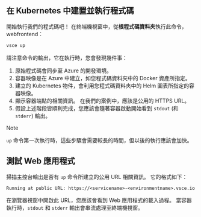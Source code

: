## <a name="build-and-run-code-in-kubernetes"></a>在 Kubernetes 中建置並執行程式碼
開始執行我們的程式碼吧！ 在終端機視窗中，從**根程式碼資料夾**執行此命令，webfrontend：

```cmd
vsce up
```

請注意命令的輸出，它在執行時，您會發現幾件事：
1. 原始程式碼會同步至 Azure 的開發環境。
1. 容器映像是在 Azure 中建立，如您程式碼資料夾中的 Docker 資產所指定。
1. 建立的 Kubernetes 物件，會利用您程式碼資料夾中的 Helm 圖表所指定的容器映像。
1. 顯示容器端點的相關資訊。 在我們的案例中，應該是公用的 HTTPS URL。
1. 假設上述階段皆順利完成，您應該會隨著容器啟動開始看到 `stdout` (和 `stderr`) 輸出。

> [!Note]
> `up` 命令第一次執行時，這些步驟會需要較長的時間，但以後的執行應該會加快。

## <a name="test-the-web-app"></a>測試 Web 應用程式
掃描主控台輸出是否有 `up` 命令所建立的公用 URL 相關資訊。 它的格式如下： 

`Running at public URL: https://<servicename>-<environmentname>.vsce.io` 

在瀏覽器視窗中開啟此 URL，您應該會看到 Web 應用程式的載入過程。 當容器執行時，`stdout` 和 `stderr` 輸出會串流處理至終端機視窗。
